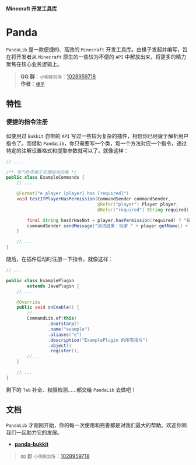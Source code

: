 **Minecraft 开发工具库**
# **Panda**

`PandaLib` 是一款便捷的、高效的 `Minecraft` 开发工具库。由椽子发起并编写，旨在将开发者从 `Minecraft` 原生的一些较为不便的 `API` 中解放出来，将更多的精力聚焦在核心业务逻辑上。

> **QQ 群**：`小明练剑场`：[1028959718](https://jq.qq.com/?_wv=1027&k=sjBXo6xh) <br>
> **作者**：[`椽子`](https://github.com/Chuanwise)

## 特性
### 便捷的指令注册

如使用过 `Bukkit` 自带的 `API` 写过一些较为复杂的插件，相信你已经疲于解析用户指令了。而借助 `PandaLib`，你只需要写一个类，每一个方法对应一个指令，通过特定的注解设置格式和提取参数就可以了。就像这样：

```java
// ...

/** 专门负责用于处理指令的类 */
public class ExampleCommands {
    // ...

    @Format("e player [player] has [required]")
    void testIfPlayerHasPermission(CommandSender commandSender,
                                   @Refer("player") Player player,
                                   @Refer("required") String required) {

        final String hasOrHasNot = player.hasPermission(required) ? "有" : "无";
        commandSender.sendMessage("测试结果：玩家 " + player.getName() + hasOrHasNot + " 权限：" + required);
    }

    // ...
}
```

随后，在插件启动时注册一下指令，就像这样：

```java
// ...

public class ExamplePlugin
        extends JavaPlugin {
    // ...

    @Override
    public void onEnable() {
        // ...
        CommandLib.of(this)
                .bootstarp()
                .name("example")
                .aliases("e")
                .description("ExamplePlugin 的所有指令")
                .object()
                .register();
        // ...
    }

    // ...
}
```

剩下的 `Tab` 补全、权限检测……都交给 `PandaLib` 去做吧！

## 文档

`PandaLib` 才刚刚开始，你的每一次使用和完善都是对我们最大的帮助。欢迎你同我们一起助力它的发展。

* [**panda-bukkit**](./docs/panda-bukkit/README.md)

> `QQ` 群 `小明练剑场`：[1028959718](https://jq.qq.com/?_wv=1027&k=sjBXo6xh)
